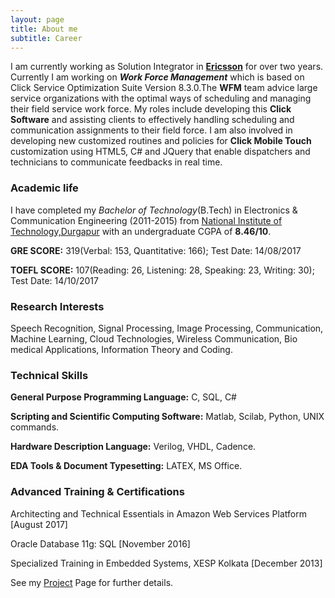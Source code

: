 ```yaml
---
layout: page
title: About me
subtitle: Career
---
```


I am currently working as Solution Integrator in [**Ericsson**](https://www.ericsson.com/en) for over two years. Currently I am working on **_Work Force Management_** which is based on Click Service Optimization Suite Version 8.3.0.The **WFM** team advice large service organizations with the optimal ways of scheduling and managing their field service work force. My roles include developing this **Click Software** and assisting clients to effectively handling scheduling and communication assignments to their field force. I am also involved in developing new customized routines and policies for **Click Mobile Touch** customization using HTML5, C# and JQuery that enable dispatchers and technicians to communicate feedbacks in real time.  



### Academic life

I have completed my _Bachelor of Technology_(B.Tech) in Electronics & Communication Engineering (2011-2015) from [National Institute of Technology,Durgapur](http://www.nitdgp.ac.in/) with an undergraduate CGPA of **8.46/10**.

**GRE SCORE:** 319(Verbal: 153, Quantitative: 166); Test Date: 14/08/2017

**TOEFL SCORE:** 107(Reading: 26, Listening: 28, Speaking: 23, Writing: 30); Test Date: 14/10/2017



### Research Interests

Speech Recognition, Signal Processing, Image Processing, Communication, Machine Learning, Cloud Technologies,  Wireless Communication, Bio medical Applications, Information Theory and Coding.



### Technical Skills

**General Purpose Programming Language:** C, SQL, C#

**Scripting and Scientific Computing Software:** Matlab, Scilab, Python, UNIX commands.

**Hardware Description Language:** Verilog, VHDL, Cadence.

**EDA Tools &amp; Document Typesetting:** LATEX, MS Office.



### Advanced Training & Certifications

Architecting and Technical Essentials in Amazon Web Services Platform [August 2017]

Oracle Database 11g: SQL [November 2016]

Specialized Training in Embedded Systems, XESP Kolkata [December 2013]

See my [Project](https://submukherjee.github.io/project/) Page for further details.

